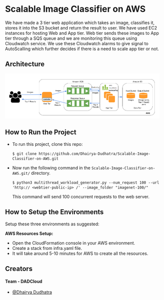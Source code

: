 
# Scalable Image Classifier on AWS


We have made a 3 tier web application which takes an image, classifies it, stores it into the S3 bucket and return the result to user.
We have used EC2 instances for hosting Web and App tier. Web tier sends these images to App tier through a SQS queue and we are monitoring this queue using Cloudwatch service. We use these Cloudwatch alarms to give signal to AutoScalling which further decides if there is a need to scale app tier or not.


## Architecture
![Arch Image](https://github.com/Dhairya-Dudhatra/Scalable-Image-Classifier-on-AWS/raw/main/arch.png)

## How to Run the Project
- To run this project, clone this repo:
    ```
    $ git clone https://github.com/Dhairya-Dudhatra/Scalable-Image-Classifier-on-AWS.git
    ```
- Now run the following command in the `Scalable-Image-Classifier-on-AWS.git/` directory.
    ```
    $ python3 multithread_workload_generator.py --num_request 100 --url 'http:// <webtier-public-ip> /' --image_folder "imagenet-100/"
    ```
    This command will send  100 concurrent requests to the web server.
    

## How to Setup the Environments
Setup these three environments as suggested:


**AWS Resources Setup:**
- Open the CloudFormation console in your AWS environment.
- Create a stack from infra.yaml file.
- It will take around 5-10 minutes for AWS to create all the resources.

## Creators
#### Team -  DADCloud
- [@Dhairya Dudhatra](https://github.com/Dhairya-Dudhatra)
